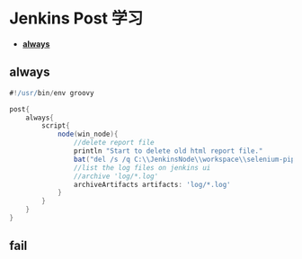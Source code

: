 # Jenkins Post 学习

* **[always](#always)**



## always



``` groovy
#!/usr/bin/env groovy

post{
​    always{
​        script{
​            node(win_node){
​                //delete report file
​                println "Start to delete old html report file."
​                bat("del /s /q C:\\JenkinsNode\\workspace\\selenium-pipeline-demo\\test-output\\*.html")
​                //list the log files on jenkins ui
​                //archive 'log/*.log'
​                archiveArtifacts artifacts: 'log/*.log'
​            }
​        }
​    }
}
```



## fail

```

```